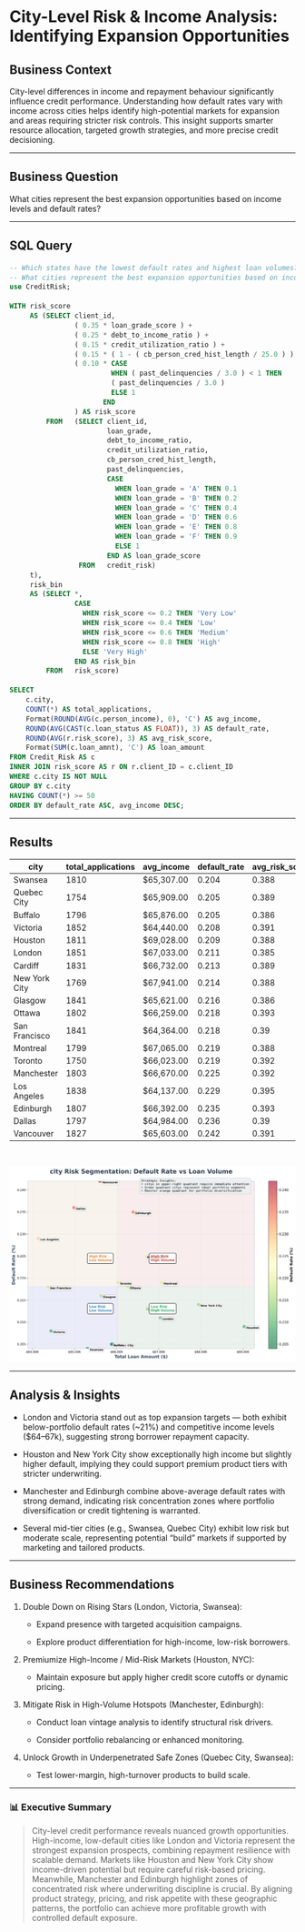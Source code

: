 # City-Level Risk & Income Analysis: Identifying Expansion Opportunities

## **Business Context**

City-level differences in income and repayment behaviour significantly influence credit performance. Understanding how default rates vary with income across cities helps identify high-potential markets for expansion and areas requiring stricter risk controls. This insight supports smarter resource allocation, targeted growth strategies, and more precise credit decisioning.

---

## **Business Question**

What cities represent the best expansion opportunities based on income levels and default rates?

---

## **SQL Query**

```sql
-- Which states have the lowest default rates and highest loan volumes?
-- What cities represent the best expansion opportunities based on income levels and default rates?
use CreditRisk;

WITH risk_score
     AS (SELECT client_id,
                ( 0.35 * loan_grade_score ) + 
                ( 0.25 * debt_to_income_ratio ) +
                ( 0.15 * credit_utilization_ratio ) + 
                ( 0.15 * ( 1 - ( cb_person_cred_hist_length / 25.0 ) ) ) + 
                ( 0.10 * CASE
                         WHEN ( past_delinquencies / 3.0 ) < 1 THEN
                         ( past_delinquencies / 3.0 )
                         ELSE 1
                       END 
                ) AS risk_score
         FROM   (SELECT client_id,
                        loan_grade,
                        debt_to_income_ratio,
                        credit_utilization_ratio,
                        cb_person_cred_hist_length,
                        past_delinquencies,
                        CASE
                          WHEN loan_grade = 'A' THEN 0.1
                          WHEN loan_grade = 'B' THEN 0.2
                          WHEN loan_grade = 'C' THEN 0.4
                          WHEN loan_grade = 'D' THEN 0.6
                          WHEN loan_grade = 'E' THEN 0.8
                          WHEN loan_grade = 'F' THEN 0.9
                          ELSE 1
                        END AS loan_grade_score
                 FROM   credit_risk)
     t),
     risk_bin
     AS (SELECT *,
                CASE
                  WHEN risk_score <= 0.2 THEN 'Very Low'
                  WHEN risk_score <= 0.4 THEN 'Low'
                  WHEN risk_score <= 0.6 THEN 'Medium'
                  WHEN risk_score <= 0.8 THEN 'High'
                  ELSE 'Very High'
                END AS risk_bin
         FROM   risk_score)

SELECT 
    c.city,
    COUNT(*) AS total_applications,
    Format(ROUND(AVG(c.person_income), 0), 'C') AS avg_income,
    ROUND(AVG(CAST(c.loan_status AS FLOAT)), 3) AS default_rate,
    ROUND(AVG(r.risk_score), 3) AS avg_risk_score,
    Format(SUM(c.loan_amnt), 'C') AS loan_amount
FROM Credit_Risk AS c
INNER JOIN risk_score AS r ON r.client_ID = c.client_ID
WHERE c.city IS NOT NULL
GROUP BY c.city
HAVING COUNT(*) >= 50
ORDER BY default_rate ASC, avg_income DESC;
```

---

## **Results**

| **city**  | **total_applications** | **avg_income** | **default_rate**| **avg_risk_score**| **loan_amount**
| ---------- | --------------------- | -------------------- |---------|-------|--------
|Swansea| 1810| $65,307.00| 0.204| 0.388| $16,886,800.00
|Quebec City| 1754| $65,909.00 |0.205| 0.389| $16,749,975.00
|Buffalo| 1796| $65,876.00| 0.205 |0.386| $17,344,825.00
|Victoria| 1852| $64,440.00| 0.208| 0.391| $17,782,675.00
|Houston| 1811| $69,028.00 |0.209| 0.388| $17,663,450.00
|London| 1851| $67,033.00| 0.211| 0.385| $17,720,125.00
|Cardiff| 1831| $66,732.00 |0.213| 0.389| $17,409,600.00
|New York City| 1769 |$67,941.00| 0.214| 0.388| $16,965,075.00
|Glasgow| 1841| $65,621.00| 0.216 |0.386| $17,340,075.00
|Ottawa| 1802| $66,259.00| 0.218 |0.393| $17,325,050.00
|San Francisco| 1841| $64,364.00 |0.218 |0.39| $17,189,600.00
|Montreal| 1799| $67,065.00| 0.219| 0.388| $17,602,425.00
|Toronto| 1750 |$66,023.00| 0.219 |0.392| $16,994,975.00
|Manchester| 1803| $66,670.00| 0.225| 0.392| $17,759,550.00
|Los Angeles |1838 |$64,137.00 |0.229| 0.395| $17,351,050.00
|Edinburgh| 1807| $66,392.00 |0.235| 0.393| $17,642,200.00
|Dallas| 1797| $64,984.00 |0.236| 0.39| $17,152,300.00
|Vancouver |1827 |$65,603.00 |0.242 |0.391| $17,496,550.00

</br>

![alt text](/Visualizations/Geographic%20Analysis/city_risk_analysis.png)

---

## **Analysis & Insights**

* London and Victoria stand out as top expansion targets — both exhibit below-portfolio default rates (~21%) and competitive income levels ($64–67k), suggesting strong borrower repayment capacity.

* Houston and New York City show exceptionally high income but slightly higher default, implying they could support premium product tiers with stricter underwriting.

* Manchester and Edinburgh combine above-average default rates with strong demand, indicating risk concentration zones where portfolio diversification or credit tightening is warranted.

* Several mid-tier cities (e.g., Swansea, Quebec City) exhibit low risk but moderate scale, representing potential “build” markets if supported by marketing and tailored products.

---

## **Business Recommendations**

1. Double Down on Rising Stars (London, Victoria, Swansea):
    * Expand presence with targeted acquisition campaigns.

    * Explore product differentiation for high-income, low-risk borrowers.

2. Premiumize High-Income / Mid-Risk Markets (Houston, NYC):

    * Maintain exposure but apply higher credit score cutoffs or dynamic pricing.

3. Mitigate Risk in High-Volume Hotspots (Manchester, Edinburgh):

    * Conduct loan vintage analysis to identify structural risk drivers.

    * Consider portfolio rebalancing or enhanced monitoring.

4. Unlock Growth in Underpenetrated Safe Zones (Quebec City, Swansea):

    * Test lower-margin, high-turnover products to build scale.

---

### 📊 Executive Summary

> City-level credit performance reveals nuanced growth opportunities. High-income, low-default cities like London and Victoria represent the strongest expansion prospects, combining repayment resilience with scalable demand. Markets like Houston and New York City show income-driven potential but require careful risk-based pricing. Meanwhile, Manchester and Edinburgh highlight zones of concentrated risk where underwriting discipline is crucial. By aligning product strategy, pricing, and risk appetite with these geographic patterns, the portfolio can achieve more profitable growth with controlled default exposure.
